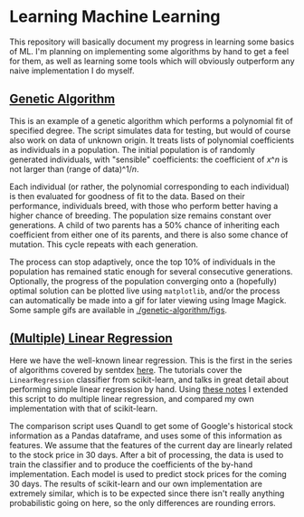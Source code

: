 # Learning Machine Learning

This repository will basically document my progress in learning some basics of ML. I'm planning on implementing some algorithms by hand to get a feel for them, as well as learning some tools which will obviously outperform any naive implementation I do myself. 

[Genetic Algorithm](./genetic-algorithm)
-------------------

This is an example of a genetic algorithm which performs a polynomial fit of specified degree. The script simulates data for testing, but would of course also work on data of unknown origin. It treats lists of polynomial coefficients as individuals in a population. The initial population is of randomly generated individuals, with "sensible" coefficients: the coefficient of *x*^*n* is not larger than (range of data)^1/*n*.

Each individual (or rather, the polynomial corresponding to each individual) is then evaluated for goodness of fit to the data. Based on their performance, individuals breed, with those who perform better having a higher chance of breeding. The population size remains constant over generations. A child of two parents has a 50% chance of inheriting each coefficient from either one of its parents, and there is also some chance of mutation. This cycle repeats with each generation.

The process can stop adaptively, once the top 10% of individuals in the population has remained static enough for several consecutive generations. Optionally, the progress of the population converging onto a (hopefully) optimal solution can be plotted live using `matplotlib`, and/or the process can automatically be made into a gif for later viewing using Image Magick. Some sample gifs are available in [./genetic-algorithm/figs](./genetic-algorithm/figs).

[(Multiple) Linear Regression](./linear-regression)
------------------------------

Here we have the well-known linear regression. This is the first in the series of algorithms covered by sentdex [here](https://pythonprogramming.net/machine-learning-tutorial-python-introduction/). The tutorials cover the `LinearRegression` classifier from scikit-learn, and talks in great detail about performing simple linear regression by hand. Using [these notes](http://dept.stat.lsa.umich.edu/~kshedden/Courses/Stat401/Notes/401-multreg.pdf) I extended this script to do multiple linear regression, and compared my own implementation with that of scikit-learn. 

The comparison script uses Quandl to get some of Google's historical stock information as a Pandas dataframe, and uses some of this information as features. We assume that the features of the current day are linearly related to the stock price in 30 days. After a bit of processing, the data is used to train the classifier and to produce the coefficients of the by-hand implementation. Each model is used to predict stock prices for the coming 30 days. The results of scikit-learn and our own implementation are extremely similar, which is to be expected since there isn't really anything probabilistic going on here, so the only differences are rounding errors.